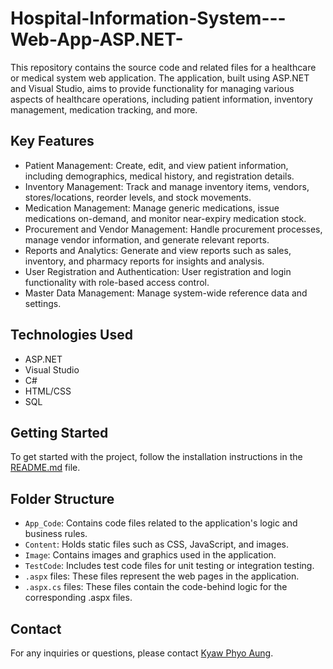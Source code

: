 # Hospital-Information-System---Web-App-ASP.NET-

This repository contains the source code and related files for a healthcare or medical system web application. The application, built using ASP.NET and Visual Studio, aims to provide functionality for managing various aspects of healthcare operations, including patient information, inventory management, medication tracking, and more.

## Key Features

- Patient Management: Create, edit, and view patient information, including demographics, medical history, and registration details.
- Inventory Management: Track and manage inventory items, vendors, stores/locations, reorder levels, and stock movements.
- Medication Management: Manage generic medications, issue medications on-demand, and monitor near-expiry medication stock.
- Procurement and Vendor Management: Handle procurement processes, manage vendor information, and generate relevant reports.
- Reports and Analytics: Generate and view reports such as sales, inventory, and pharmacy reports for insights and analysis.
- User Registration and Authentication: User registration and login functionality with role-based access control.
- Master Data Management: Manage system-wide reference data and settings.

## Technologies Used

- ASP.NET
- Visual Studio
- C#
- HTML/CSS
- SQL

## Getting Started

To get started with the project, follow the installation instructions in the [README.md](./README.md) file.

## Folder Structure

- `App_Code`: Contains code files related to the application's logic and business rules.
- `Content`: Holds static files such as CSS, JavaScript, and images.
- `Image`: Contains images and graphics used in the application.
- `TestCode`: Includes test code files for unit testing or integration testing.
- `.aspx` files: These files represent the web pages in the application.
- `.aspx.cs` files: These files contain the code-behind logic for the corresponding .aspx files.


## Contact

For any inquiries or questions, please contact [Kyaw Phyo Aung](mailto:kyawphyoaung.me@gmail.com).

